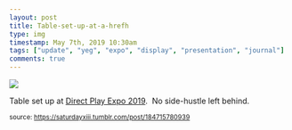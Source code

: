 ```yaml
---
layout: post
title: Table-set-up-at-a-hrefh
type: img
timestamp: May 7th, 2019 10:30am
tags: ["update", "yeg", "expo", "display", "presentation", "journal"]
comments: true
---
```

<img src="https://saturdayxiii.github.io/media/184715780939.jpg"/>

Table set up at <a href="https://www.direct-play.com/portfolio/direct-play-expo-spring-2019-2/" target="_blank">Direct Play Expo 2019</a>.  No side-hustle left behind.
 
  
<small>source: https://saturdayxiii.tumblr.com/post/184715780939</small>